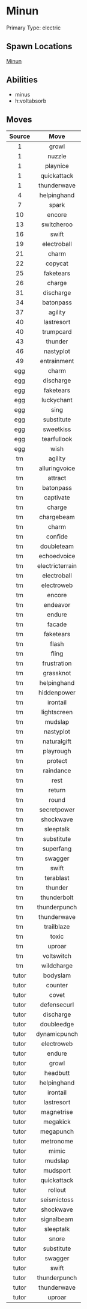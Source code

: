 # Minun  
Primary Type: electric  
  
## Spawn Locations  
[Minun](/data/spawn_presets/minun.md)  
  
## Abilities  
  * minus
  * h:voltabsorb
  
  
## Moves  
  
| Source | Move |  
|:---:|:---:|  
| 1 | growl |  
| 1 | nuzzle |  
| 1 | playnice |  
| 1 | quickattack |  
| 1 | thunderwave |  
| 4 | helpinghand |  
| 7 | spark |  
| 10 | encore |  
| 13 | switcheroo |  
| 16 | swift |  
| 19 | electroball |  
| 21 | charm |  
| 22 | copycat |  
| 25 | faketears |  
| 26 | charge |  
| 31 | discharge |  
| 34 | batonpass |  
| 37 | agility |  
| 40 | lastresort |  
| 40 | trumpcard |  
| 43 | thunder |  
| 46 | nastyplot |  
| 49 | entrainment |  
| egg | charm |  
| egg | discharge |  
| egg | faketears |  
| egg | luckychant |  
| egg | sing |  
| egg | substitute |  
| egg | sweetkiss |  
| egg | tearfullook |  
| egg | wish |  
| tm | agility |  
| tm | alluringvoice |  
| tm | attract |  
| tm | batonpass |  
| tm | captivate |  
| tm | charge |  
| tm | chargebeam |  
| tm | charm |  
| tm | confide |  
| tm | doubleteam |  
| tm | echoedvoice |  
| tm | electricterrain |  
| tm | electroball |  
| tm | electroweb |  
| tm | encore |  
| tm | endeavor |  
| tm | endure |  
| tm | facade |  
| tm | faketears |  
| tm | flash |  
| tm | fling |  
| tm | frustration |  
| tm | grassknot |  
| tm | helpinghand |  
| tm | hiddenpower |  
| tm | irontail |  
| tm | lightscreen |  
| tm | mudslap |  
| tm | nastyplot |  
| tm | naturalgift |  
| tm | playrough |  
| tm | protect |  
| tm | raindance |  
| tm | rest |  
| tm | return |  
| tm | round |  
| tm | secretpower |  
| tm | shockwave |  
| tm | sleeptalk |  
| tm | substitute |  
| tm | superfang |  
| tm | swagger |  
| tm | swift |  
| tm | terablast |  
| tm | thunder |  
| tm | thunderbolt |  
| tm | thunderpunch |  
| tm | thunderwave |  
| tm | trailblaze |  
| tm | toxic |  
| tm | uproar |  
| tm | voltswitch |  
| tm | wildcharge |  
| tutor | bodyslam |  
| tutor | counter |  
| tutor | covet |  
| tutor | defensecurl |  
| tutor | discharge |  
| tutor | doubleedge |  
| tutor | dynamicpunch |  
| tutor | electroweb |  
| tutor | endure |  
| tutor | growl |  
| tutor | headbutt |  
| tutor | helpinghand |  
| tutor | irontail |  
| tutor | lastresort |  
| tutor | magnetrise |  
| tutor | megakick |  
| tutor | megapunch |  
| tutor | metronome |  
| tutor | mimic |  
| tutor | mudslap |  
| tutor | mudsport |  
| tutor | quickattack |  
| tutor | rollout |  
| tutor | seismictoss |  
| tutor | shockwave |  
| tutor | signalbeam |  
| tutor | sleeptalk |  
| tutor | snore |  
| tutor | substitute |  
| tutor | swagger |  
| tutor | swift |  
| tutor | thunderpunch |  
| tutor | thunderwave |  
| tutor | uproar |  
  
